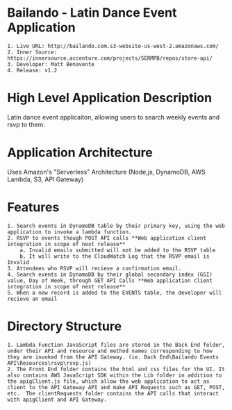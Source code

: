 # Bailando - Latin Dance Event Application
    1. Live URL: http://bailando.com.s3-website-us-west-2.amazonaws.com/
    2. Inner Source: https://innersource.accenture.com/projects/SERMPB/repos/store-api/
    3. Developer: Matt Benavente 
    4. Release: v1.2

# High Level Application Description
Latin dance event applicaiton, allowing users to search weekly events and rsvp to them.

# Application Architecture
Uses Amazon's "Serverless" Architecture (Node,js, DynamoDB, AWS Lambda, S3, API Gateway)

# Features
    1. Search events in DynamoDB table by their primary key, using the web application to invoke a lambda function.
    2. RSVP to events though POST API calls **Web application client integration in scope of next release**
        a. Invalid emails submitted will not be added to the RSVP table
        b. It will write to the CloudWatch Log that the RSVP email is Invalid
    3. Attendees who RSVP will recieve a confirmation email.
    4. Search events in DynamoDB by their global secondary index (GSI) value, Day of Week, through GET API Calls **Web application client integration in scope of next release**
    5. When a new record is added to the EVENTS table, the developer will recieve an email

# Directory Structure
    1. Lambda Function JavaScript files are stored in the Back End folder, under their API and resource and method names corresponding to how they are invoked from the API Gateway. (ie. Back End\Bailando Events API\Resources\rsvp\rsvp.js)
    2. The Front End folder contains the html and css files for the UI. It also contains AWS JavaScript SDK within the Lib folder in addition to the apigClient.js file, which allow the web application to act as client to the API Gateway API and make API Requests such as GET, POST, etc.  The clientRequests folder contains the API calls that interact with apigClient and API Gateway.


